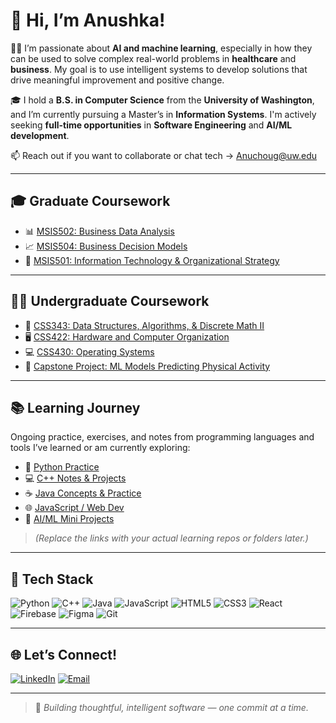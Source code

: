 # 👋 Hi, I’m Anushka!

👩‍💻 I’m passionate about **AI and machine learning**, especially in how they can be used to solve complex real-world problems in **healthcare** and **business**. My goal is to use intelligent systems to develop solutions that drive meaningful improvement and positive change.

🎓 I hold a **B.S. in Computer Science** from the **University of Washington**, and I’m currently pursuing a Master’s in **Information Systems**. I'm actively seeking **full-time opportunities** in **Software Engineering** and **AI/ML development**.

📫 Reach out if you want to collaborate or chat tech → [Anuchoug@uw.edu](mailto:Anuchoug@uw.edu)

---

## 🎓 Graduate Coursework

- 📊 [MSIS502: Business Data Analysis](https://github.com/Anushka23ja/MSIS502)  
- 📈 [MSIS504: Business Decision Models](https://github.com/Anushka23ja/MSIS504)  
- 🧠 [MSIS501: Information Technology & Organizational Strategy](https://github.com/Anushka23ja/MSIS501)

---

## 👩‍🎓 Undergraduate Coursework

- 🔢 [CSS343: Data Structures, Algorithms, & Discrete Math II](https://github.com/Anushka23ja/CSS343)  
- 🖥️ [CSS422: Hardware and Computer Organization](https://github.com/Anushka23ja/CSS422)  
- 💻 [CSS430: Operating Systems](https://github.com/Anushka23ja/CSS430)  
- 🧪 [Capstone Project: ML Models Predicting Physical Activity](https://github.com/Anushka23ja/CapstoneProject)

---

## 📚 Learning Journey

Ongoing practice, exercises, and notes from programming languages and tools I’ve learned or am currently exploring:

- 🐍 [Python Practice](https://github.com/Anushka23ja/Python-Learning)  
- 💻 [C++ Notes & Projects](https://github.com/Anushka23ja/Cpp-Learning)  
- ☕ [Java Concepts & Practice](https://github.com/Anushka23ja/Java-Learning)  
- 🌐 [JavaScript / Web Dev](https://github.com/Anushka23ja/JavaScript-Learning)  
- 🧠 [AI/ML Mini Projects](https://github.com/Anushka23ja/ML-Learning)

> _(Replace the links with your actual learning repos or folders later.)_

---

## 🧰 Tech Stack

![Python](https://img.shields.io/badge/Python-3776AB?style=for-the-badge&logo=python&logoColor=white)
![C++](https://img.shields.io/badge/C++-00599C?style=for-the-badge&logo=cplusplus&logoColor=white)
![Java](https://img.shields.io/badge/Java-007396?style=for-the-badge&logo=java&logoColor=white)
![JavaScript](https://img.shields.io/badge/JavaScript-F7DF1E?style=for-the-badge&logo=javascript&logoColor=black)
![HTML5](https://img.shields.io/badge/HTML5-E34F26?style=for-the-badge&logo=html5&logoColor=white)
![CSS3](https://img.shields.io/badge/CSS3-1572B6?style=for-the-badge&logo=css3&logoColor=white)
![React](https://img.shields.io/badge/React-20232A?style=for-the-badge&logo=react&logoColor=61DAFB)
![Firebase](https://img.shields.io/badge/Firebase-FFCA28?style=for-the-badge&logo=firebase&logoColor=black)
![Figma](https://img.shields.io/badge/Figma-F24E1E?style=for-the-badge&logo=figma&logoColor=white)
![Git](https://img.shields.io/badge/Git-F05032?style=for-the-badge&logo=git&logoColor=white)

---

## 🌐 Let’s Connect!

[![LinkedIn](https://img.shields.io/badge/LinkedIn-blue?style=for-the-badge&logo=linkedin&logoColor=white)](https://linkedin.com/in/your-link)
[![Email](https://img.shields.io/badge/Email-Anuchoug@uw.edu-D14836?style=for-the-badge&logo=gmail&logoColor=white)](mailto:Anuchoug@uw.edu)

---

> 🧠 *Building thoughtful, intelligent software — one commit at a time.*
